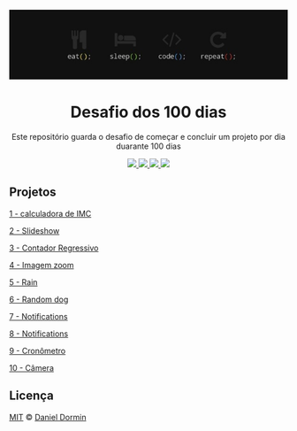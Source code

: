 <p align="center"><img src="./wallpaper.jpg"></img></p>
<h1 align="center">Desafio dos 100 dias</h1>
<p align="center">Este repositório guarda o desafio de começar e concluir um projeto por dia duarante 100 dias</p>

<p align="center">
  
  <a aria-label="HTML5" href="#">
    <img src="https://img.shields.io/badge/HTML5-grey?logo=html5"></img>
  </a>
  <a aria-label="CSS3" href="#">
    <img src="https://img.shields.io/badge/CSS3-grey?logo=css3"></img>
  </a>
   <a aria-label="Javascript" href="#">
    <img src="https://img.shields.io/badge/javascript-grey?logo=javascript"></img>
  </a>
  <a aria-label="um dia" href="#">
    <img src="https://img.shields.io/badge/Dia-10-green"></img>
  </a>
</p>

## Projetos

[1 - calculadora de IMC](./1-IMC)

[2 - Slideshow](./2-Slideshow)

[3 - Contador Regressivo](./3-Contador-regressivo)

[4 - Imagem zoom](./4-Imagem-zoom)

[5 - Rain](./5-Rain)

[6 - Random dog](./6-Random-dog)

[7 - Notifications](./7-Notifications)

[8 - Notifications](./8-Modal)

[9 - Cronômetro](./9-Cronometro)

[10 - Câmera](./10-StartCamera)

## Licença

[MIT](./LICENSE) &copy; [Daniel Dormin](https://ddparkas.github.io/site/)
